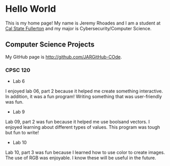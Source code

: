 # Hello World

This is my home page! My name is Jeremy Rhoades and I am a student at [Cal State Fullerton](http://www.fullerton.edu/) and my major is Cybersecurity/Computer Science.

## Computer Science Projects

My GitHub page is http://github.com/JARGitHub-COde.

### CPSC 120

* Lab 6

I enjoyed lab 06, part 2 because it helped me create something interactive. In addition, it was a fun program! Writing something that was user-friendly was fun. 

* Lab 9

Lab 09, part 2 was fun because it helped me use boolsand vectors. I enjoyed learning about different types of values. This program was tough but fun to write!

* Lab 10

Lab 10, part 3 was fun because I learned how to use color to create images. The use of RGB was enjoyable. I know these will be useful in the future.
